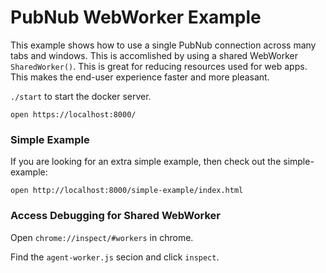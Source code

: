 # PubNub WebWorker Example

This example shows how to use a single PubNub connection across many tabs and windows.
This is accomlished by using a shared WebWorker `SharedWorker()`.
This is great for reducing resources used for web apps.
This makes the end-user experience faster and more pleasant.

`./start` to start the docker server.

```shell
open https://localhost:8000/
```

### Simple Example

If you are looking for an extra simple example,
then check out the simple-example:

```shell
open http://localhost:8000/simple-example/index.html
```

### Access Debugging for Shared WebWorker

Open `chrome://inspect/#workers` in chrome.

Find the `agent-worker.js` secion and click `inspect`.
